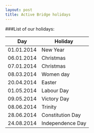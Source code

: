 ```yaml
---
layout: post
title: Active Bridge holidays
---
```


###List of our holidays:


|Day|Holiday|
|-|-|
|01.01.2014| New Year|
|06.01.2014| Christmas|
|07.01.2014| Christmas|
|08.03.2014| Women day|
|20.04.2014| Easter|
|01.05.2014| Labour Day|
|09.05.2014| Victory Day|
|08.06.2014| Trinity|
|28.06.2014| Constitution Day|
|24.08.2014| Independence Day|
